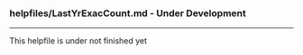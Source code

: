### helpfiles/LastYrExacCount.md - Under Development

***

This helpfile is under not finished yet

